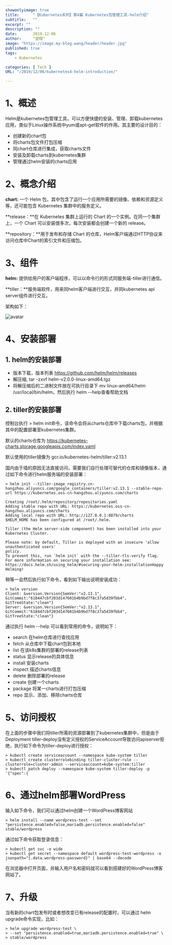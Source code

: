 ```yaml
---
showonlyimage: true
title:      "【Kubernetes系列】第4篇 Kubernetes包管理工具-helm介绍"
subtitle:   ""
excerpt: ""
description: ""
date:       2019-12-06
author:     "望翔"
image: "https://image.my-blog.wang/header/header.jpg"
published: true
tags:
    - Kubernetes

categories: [ Tech ]
URL: "/2019/12/06/kubernetes4-helm-introduction/"

---
```


# 1、概述

Helm是kubernetes包管理工具，可以方便快捷的安装、管理、卸载kubernetes应用，类似于Linux操作系统中yum或apt-get软件的作用。其主要的设计目的：

- 创建新的chart包
- 将charts包文件打包压缩
- 同chart仓库进行集成，获取charts文件
- 安装及卸载charts到kubernetes集群
- 管理通过helm安装的charts应用

# 2、概念介绍

**chart:** 一个 Helm 包，其中包含了运行一个应用所需要的镜像、依赖和资源定义等，还可能包含 Kubernetes 集群中的服务定义。

**release：**在 Kubernetes 集群上运行的 Chart 的一个实例。在同一个集群上，一个 Chart 可以安装很多次，每次安装都会创建一个新的 release。

**repository：**用于发布和存储 Chart 的仓库，Helm客户端通过HTTP协议来访问仓库中Chart的索引文件和压缩包。

# 3、组件

**helm:** 提供给用户的客户端程序，可以以命令行的形式同服务端-tiller进行通信。

**tiller：**服务端软件，用来同helm客户端进行交互，并同kubernetes api server组件进行交互。

架构如下：

![avatar](https://image.my-blog.wang/k8s-series/four/4-3.png)

# 4、安装部署

## 1. helm的安装部署

- 版本下载，版本列表 https://github.com/helm/helm/releases
- 解压缩, tar -zxvf helm-v2.0.0-linux-amd64.tgz
- 将解压缩后的二进制文件放在可执行目录下 mv linux-amd64/helm /usr/local/bin/helm，然后执行 helm --help查看帮助文档

## 2. tiller的安装部署

控制台执行 > helm init命令，该命令会将从charts仓库中下载charts包，并根据其中的配置部署至kubernetes集群。

默认的charts仓库为 https://kubernetes-charts.storage.googleapis.com/index.yaml

默认使用的tiller镜像为 gcr.io/kubernetes-helm/tiller:v2.13.1 

国内由于墙的原因无法直接访问，需要我们自行处理可替代的仓库和镜像版本，通过如下命令进行helm服务端的安装部署：

```shell
> helm init --tiller-image registry.cn-hangzhou.aliyuncs.com/google_containers/tiller:v2.13.1 --stable-repo-url https://kubernetes.oss-cn-hangzhou.aliyuncs.com/charts

Creating /root/.helm/repository/repositories.yaml
Adding stable repo with URL: https://kubernetes.oss-cn-hangzhou.aliyuncs.com/charts
Adding local repo with URL: http://127.0.0.1:8879/charts
$HELM_HOME has been configured at /root/.helm.

Tiller (the Helm server-side component) has been installed into your Kubernetes Cluster.

Please note: by default, Tiller is deployed with an insecure 'allow unauthenticated users'
policy.
To prevent this, run `helm init` with the --tiller-tls-verify flag.
For more information on securing your installation see:
https://docs.helm.sh/using_helm/#securing-your-helm-installationHappy Helming!
```

稍等一会然后执行如下命令，看到如下输出说明安装成功：

```shell
> helm version
Client: &version.Version{SemVer:"v2.13.1", GitCommit:"618447cbf203d147601b4b9bd7f8c37a5d39fbb4", GitTreeState:"clean"}
Server: &version.Version{SemVer:"v2.13.1", GitCommit:"618447cbf203d147601b4b9bd7f8c37a5d39fbb4", GitTreeState:"clean"}
```

通过执行 helm --help 可以看到常用的命令，说明如下：

- search 在helm仓库进行查找应用
- fetch 从仓库中下载chart包到本地
- list 在该k8s集群的部署的release列表
- status 显示release的具体信息
- install 安装charts
- inspect 描述charts信息
- delete 删除部署的release
- create 创建一个charts
- package 将某一charts进行打包压缩
- repo 显示、添加、移除charts仓库

# 5、访问授权

在上面的步骤中我们将tiller所需的资源部署到了kubernetes集群中，但是由于Deployment tiller-deploy没有定义授权的ServiceAccount导致访问apiserver拒绝，执行如下命令为tiller-deploy进行授权：

```shell
> kubectl create serviceaccount --namespace kube-system tiller
> kubectl create clusterrolebinding tiller-cluster-rule --clusterrole=cluster-admin --serviceaccount=kube-system:tiller
> kubectl patch deploy --namespace kube-system tiller-deploy -p '{"spec":{
```

# 6、通过helm部署WordPress

输入如下命令，我们可以通过helm创建一个WordPress博客网站

```shell
> helm install --name wordpress-test --set "persistence.enabled=false,mariadb.persistence.enabled=false" stable/wordpress
```

通过如下命令获取登录信息：

```shell
> kubectl get svc -o wide
> kubectl get secret --namespace default wordpress-test-wordpress -o jsonpath="{.data.wordpress-password}" | base64 --decode
```

在浏览器中打开页面，并输入用户名和密码就可以看到搭建好的WordPress博客网站了。

# 7、升级

当有新的chart包发布时或者想改变已有release的配置时，可以通过 helm upgrade命令实现，比如：

```shell
> helm upgrade wordpress-test \
> --set "persistence.enabled=true,mariadb.persistence.enabled=true" \
> stable/wordpress
```